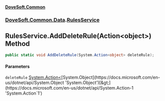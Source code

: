 #### [DoveSoft.Common](readme.md 'readme')
### [DoveSoft.Common.Data](DoveSoft_Common_Data.md 'DoveSoft.Common.Data').[RulesService](RulesService.md 'DoveSoft.Common.Data.RulesService')
## RulesService.AddDeleteRule(Action&lt;object&gt;) Method
```csharp
public static void AddDeleteRule(System.Action<object> deleteRule);
```
#### Parameters
<a name='DoveSoft_Common_Data_RulesService_AddDeleteRule(System_Action_object_)_deleteRule'></a>
`deleteRule` [System.Action&lt;](https://docs.microsoft.com/en-us/dotnet/api/System.Action-1 'System.Action`1')[System.Object](https://docs.microsoft.com/en-us/dotnet/api/System.Object 'System.Object')[&gt;](https://docs.microsoft.com/en-us/dotnet/api/System.Action-1 'System.Action`1')  
  
